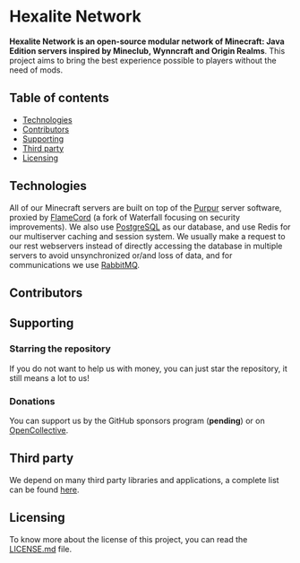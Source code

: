 # Hexalite Network

**Hexalite Network is an open-source modular network of Minecraft: Java Edition servers inspired by Mineclub, Wynncraft and Origin Realms**. This project aims to bring the best
experience possible to players without the need of mods.

## Table of contents

* [Technologies](#technologies)
* [Contributors](#contributors)
* [Supporting](#supporting)
* [Third party](#third-party)
* [Licensing](#licensing)

## Technologies

All of our Minecraft servers are built on top of the [Purpur][purpur] server software, proxied by [FlameCord][flamecord] (a fork of Waterfall focusing on security improvements). We
also use [PostgreSQL][postgresql] as our database, and use Redis for our multiserver caching and session system. We usually make a request to our rest webservers instead of
directly accessing the database in multiple servers to avoid unsynchronized or/and loss of data, and for communications we use [RabbitMQ][rabbitmq].

## Contributors

## Supporting

### Starring the repository

If you do not want to help us with money, you can just star the repository, it still means a lot to us!

### Donations

You can support us by the GitHub sponsors program (**pending**) or on [OpenCollective][opencollective].

## Third party

We depend on many third party libraries and applications, a complete list can be found [here][third-party].

## Licensing

To know more about the license of this project, you can read the [LICENSE.md][license] file.


[opencollective]: https://opencollective.com/hexalite

[third-party]: https://github.com/HexaliteNetwork/java-edition-network/blob/main/third-party/NOTICE.md

[license]: https://github.com/HexaliteNetwork/java-edition-network/blob/main/LICENSE.md

[purpur]: https://purpurmc.org

[flamecord]: https://github.com/2lstudios-mc/FlameCord

[rabbitmq]: https://www.rabbitmq.com

[postgresql]: https://www.postgresql.org